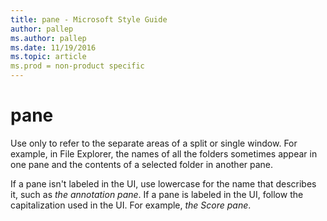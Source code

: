 ```yaml
---
title: pane - Microsoft Style Guide
author: pallep
ms.author: pallep
ms.date: 11/19/2016
ms.topic: article
ms.prod = non-product specific
---
```


# pane

Use
only to refer to the separate areas of a split or single window. For
example, in File Explorer, the names of all the folders sometimes appear
in one pane and the contents of a selected folder in another pane.

If a pane isn't labeled in the UI, use lowercase for the name that describes it, such as *the annotation pane*. If a pane is labeled in the UI, follow the capitalization used in the UI. For example, *the Score pane*.
